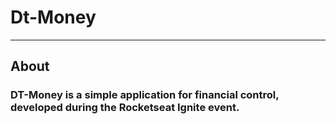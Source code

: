 # Dt-Money
---
## About
### DT-Money is a simple application for financial control, developed during the Rocketseat Ignite event.
